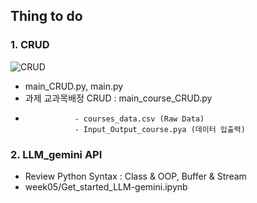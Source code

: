## Thing to do

### 1. CRUD 
![CRUD](https://encrypted-tbn0.gstatic.com/images?q=tbn:ANd9GcQlB3dEY4w5O4JKLEO2MS2PrgEnsk3RSkSi5Q&s)
- main_CRUD.py, main.py
- 과제 교과목배정 CRUD : main_course_CRUD.py
-                - courses_data.csv (Raw Data)
                 - Input_Output_course.pya (데이터 입출력)

### 2. LLM_gemini API
- Review Python Syntax : Class & OOP, Buffer & Stream 
- week05/Get_started_LLM-gemini.ipynb
